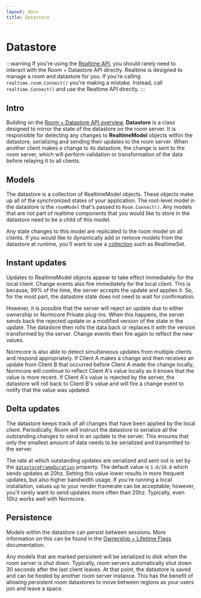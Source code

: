 ```yaml
---
layout: docs
title: Datastore
---
```

# Datastore

:::warning
If you're using the [Realtime API](../realtime/readme.md), you should rarely need to interact with the Room + Datastore API directly. Realtime is designed to manage a room and datastore for you. If you're calling `realtime.room.Connect()` you're making a mistake. Instead, call `realtime.Connect()` and use the Realtime API directly.
:::

## Intro
Building on the [Room + Datastore API overview](./readme.md), **Datastore** is a class designed to mirror the state of the datastore on the room server. It is responsible for detecting any changes to **RealtimeModel** objects within the datastore, serializing and sending their updates to the room server. When another client makes a change to its datastore, the change is sent to the room server, which will perform validation or transformation of the data before relaying it to all clients.

## Models
The datastore is a collection of RealtimeModel objects. These objects make up all of the synchronized states of your application. The root-level model in the datastore is the `roomModel` that's passed to `Room.Connect()`. Any models that are not part of realtime components that you would like to store in the datastore need to be a child of this model.

Any state changes to this model are replicated to the room model on all clients. If you would like to dynamically add or remove models from the datastore at runtime, you'll want to use a [collection](./collections.md) such as RealtimeSet.

## Instant updates
Updates to RealtimeModel objects appear to take effect immediately for the local client. Change events also fire immediately for the local client. This is because, 99% of the time, the server accepts the update and applies it. So, for the most part, the datastore state does not need to wait for confirmation.

However, it is possible that the server will reject an update due to either ownership or Normcore Private plug-ins. When this happens, the server sends back the rejected update or a modified version of the state in the update. The datastore then rolls the data back or replaces it with the version transformed by the server. Change events then fire again to reflect the new values.

Normcore is also able to detect simultaneous updates from multiple clients and respond appropriately. If Client A makes a change and then receives an update from Client B that occurred before Client A made the change locally, Normcore will continue to reflect Client A's value locally as it knows that the value is more recent. If Client A's value is rejected by the server, the datastore will roll back to Client B's value and will fire a change event to notify that the value was updated.

## Delta updates
The datastore keeps track of all changes that have been applied by the local client. Periodically, Room will instruct the datastore to serialize all the outstanding changes to send in an update to the server. This ensures that only the smallest amount of data needs to be serialized and transmitted to the server.

The rate at which outstanding updates are serialized and sent out is set by the [`datastoreFrameDuration`](../reference/classes/Normal.Realtime.Room.md) property. The default value is `1.0/20.0` which sends updates at 20hz. Setting this value lower results in more frequent updates, but also higher bandwidth usage. If you're running a local installation, values up to your render framerate can be acceptable; however, you'll rarely want to send updates more often than 20hz. Typically, even 10hz works well with Normcore.

## Persistence
Models within the datastore can persist between sessions. More information on this can be found in the [Ownership + Lifetime Flags](./ownership-and-lifetime-flags.md) documentation.

Any models that are marked persistent will be serialized to disk when the room server is shut down. Typically, room servers automatically shut down 30 seconds after the last client leaves. At that point, the datastore is saved and can be hosted by another room server instance. This has the benefit of allowing persistent room datastores to move between regions as your users join and leave a space.
